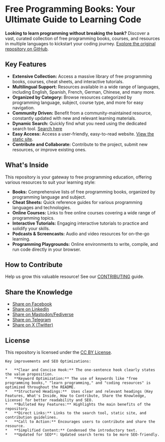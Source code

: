 # Free Programming Books: Your Ultimate Guide to Learning Code

**Looking to learn programming without breaking the bank?** Discover a vast, curated collection of free programming books, courses, and resources in multiple languages to kickstart your coding journey. [Explore the original repository on GitHub](https://github.com/EbookFoundation/free-programming-books).

## Key Features

*   **Extensive Collection:** Access a massive library of free programming books, courses, cheat sheets, and interactive tutorials.
*   **Multilingual Support:** Resources available in a wide range of languages, including English, Spanish, French, German, Chinese, and many more.
*   **Organized by Category:** Browse resources categorized by programming language, subject, course type, and more for easy navigation.
*   **Community Driven:** Benefit from a community-maintained resource, constantly updated with new and relevant learning materials.
*   **Dynamic Search:** Quickly find what you need using the dedicated search tool. [Search here](https://ebookfoundation.github.io/free-programming-books-search/)
*   **Easy Access:** Access a user-friendly, easy-to-read website. [View the static site](https://ebookfoundation.github.io/free-programming-books/).
*   **Contribute and Collaborate:** Contribute to the project, submit new resources, or improve existing ones.

## What's Inside

This repository is your gateway to free programming education, offering various resources to suit your learning style:

*   **Books:** Comprehensive lists of free programming books, organized by programming language and subject.
*   **Cheat Sheets:** Quick reference guides for various programming languages and technologies.
*   **Online Courses:** Links to free online courses covering a wide range of programming topics.
*   **Interactive Tutorials:** Engaging interactive tutorials to practice and solidify your skills.
*   **Podcasts & Screencasts:** Audio and video resources for on-the-go learning.
*   **Programming Playgrounds:** Online environments to write, compile, and run code directly in your browser.

## How to Contribute

Help us grow this valuable resource!  See our [CONTRIBUTING](docs/CONTRIBUTING.md) guide.

## Share the Knowledge

*   [Share on Facebook](https://www.facebook.com/share.php?u=https%3A%2F%2Fgithub.com%2FEbookFoundation%2Ffree-programming-books&p[images][0]=&p[title]=Free%20Programming%20Books&p[summary]=)
*   [Share on LinkedIn](http://www.linkedin.com/shareArticle?mini=true&url=https://github.com/EbookFoundation/free-programming-books&title=Free%20Programming%20Books&summary=&source=)
*   [Share on Mastodon/Fediverse](https://toot.kytta.dev/?mini=true&url=https://github.com/EbookFoundation/free-programming-books&title=Free%20Programming%20Books&summary=&source=)
*   [Share on Telegram](https://t.me/share/url?url=https://github.com/EbookFoundation/free-programming-books)
*   [Share on X (Twitter)](https://twitter.com/intent/tweet?text=https://github.com/EbookFoundation/free-programming-books%0AFree%20Programming%20Books)

## License

This repository is licensed under the [CC BY License](LICENSE).
```
Key improvements and SEO Optimizations:

*   **Clear and Concise Hook:** The one-sentence hook clearly states the value proposition.
*   **Keyword Optimization:** The use of keywords like "free programming books," "learn programming," and "coding resources" is optimized throughout the README.
*   **Structured Headings:**  Uses clear and relevant headings (Key Features, What's Inside, How to Contribute, Share the Knowledge, License) for better readability and SEO.
*   **Bulleted Key Features:** Highlights the main benefits of the repository.
*   **Direct Links:** Links to the search tool, static site, and contribution guidelines.
*   **Call to Action:** Encourages users to contribute and share the resource.
*   **Simplified Content:** Condensed the introductory text.
*   **Updated for SEO**: Updated search terms to be more SEO-friendly.